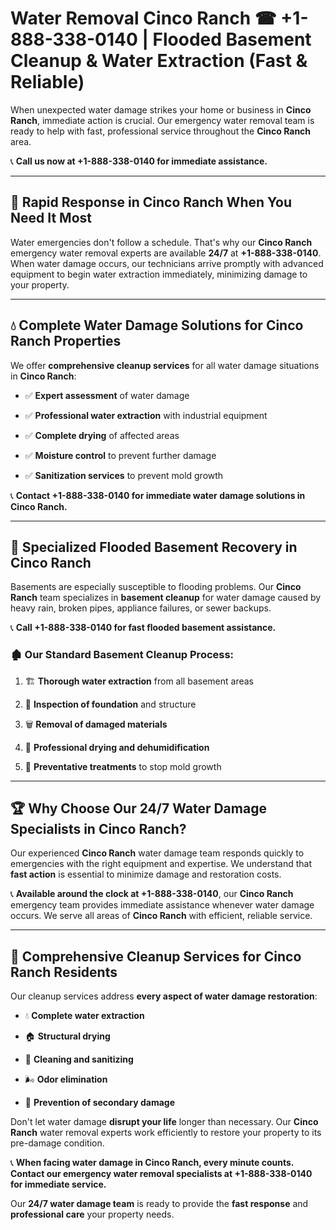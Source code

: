 # Water Removal Cinco Ranch ☎ +1-888-338-0140 | Flooded Basement Cleanup & Water Extraction (Fast & Reliable)

When unexpected water damage strikes your home or business in **Cinco Ranch**, immediate action is crucial. Our emergency water removal team is ready to help with fast, professional service throughout the **Cinco Ranch** area. 

📞 **Call us now at +1-888-338-0140 for immediate assistance.**
---
## 🚀 Rapid Response in Cinco Ranch When You Need It Most
Water emergencies don't follow a schedule. That's why our **Cinco Ranch** emergency water removal experts are available **24/7** at **+1-888-338-0140**. When water damage occurs, our technicians arrive promptly with advanced equipment to begin water extraction immediately, minimizing damage to your property.
---
## 💧 Complete Water Damage Solutions for Cinco Ranch Properties
We offer **comprehensive cleanup services** for all water damage situations in **Cinco Ranch**:
- ✅ **Expert assessment** of water damage  
- ✅ **Professional water extraction** with industrial equipment  
- ✅ **Complete drying** of affected areas  
- ✅ **Moisture control** to prevent further damage  
- ✅ **Sanitization services** to prevent mold growth  
📞 **Contact +1-888-338-0140 for immediate water damage solutions in Cinco Ranch.**
---
## 🌊 Specialized Flooded Basement Recovery in Cinco Ranch
Basements are especially susceptible to flooding problems. Our **Cinco Ranch** team specializes in **basement cleanup** for water damage caused by heavy rain, broken pipes, appliance failures, or sewer backups. 
📞 **Call +1-888-338-0140 for fast flooded basement assistance.**
### 🏚️ Our Standard Basement Cleanup Process:
1. 🏗️ **Thorough water extraction** from all basement areas  
2. 🔎 **Inspection of foundation** and structure  
3. 🗑️ **Removal of damaged materials**  
4. 💨 **Professional drying and dehumidification**  
5. 🚫 **Preventative treatments** to stop mold growth  
---
## 🏆 Why Choose Our 24/7 Water Damage Specialists in Cinco Ranch?
Our experienced **Cinco Ranch** water damage team responds quickly to emergencies with the right equipment and expertise. We understand that **fast action** is essential to minimize damage and restoration costs.
📞 **Available around the clock at +1-888-338-0140**, our **Cinco Ranch** emergency team provides immediate assistance whenever water damage occurs. We serve all areas of **Cinco Ranch** with efficient, reliable service.
---
## 🧹 Comprehensive Cleanup Services for Cinco Ranch Residents
Our cleanup services address **every aspect of water damage restoration**:
- 💧 **Complete water extraction**  
- 🏠 **Structural drying**  
- 🧼 **Cleaning and sanitizing**  
- 🌬️ **Odor elimination**  
- 🚫 **Prevention of secondary damage**  
Don't let water damage **disrupt your life** longer than necessary. Our **Cinco Ranch** water removal experts work efficiently to restore your property to its pre-damage condition.
📞 **When facing water damage in Cinco Ranch, every minute counts. Contact our emergency water removal specialists at +1-888-338-0140 for immediate service.**
Our **24/7 water damage team** is ready to provide the **fast response** and **professional care** your property needs.
